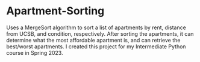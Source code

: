 # Apartment-Sorting
Uses a MergeSort algorithm to sort a list of apartments by rent, distance from UCSB, and
condition, respectively. After sorting the apartments, it can determine what the most affordable apartment is, and can retrieve the best/worst apartments. I created this project for my Intermediate Python course in Spring 2023.
